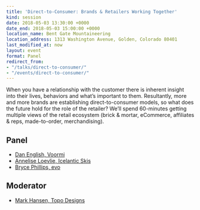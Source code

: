```yaml
---
title: 'Direct-to-Consumer: Brands & Retailers Working Together'
kind: session
date: 2018-05-03 13:30:00 +0000
date_end: 2018-05-03 15:00:00 +0000
location_name: Bent Gate Mountaineering
location_address: 1313 Washington Avenue, Golden, Colorado 80401
last_modified_at: now
layout: event
format: Panel
redirect_from:
- "/talks/direct-to-consumer/"
- "/events/direct-to-consumer/"
---
```

When you have a relationship with the customer there is inherent insight into their lives, behaviors and what’s important to them. Resultantly, more and more brands are establishing direct-to-consumer models, so what does the future hold for the role of the retailer? We’ll spend 60-minutes getting multiple views of the retail ecosystem (brick & mortar, eCommerce, affiliates & reps, made-to-order, merchandising).

## Panel

* [Dan English, Voormi](https://voormi.com/)
* [Annelise Loevlie, Icelantic Skis](https://www.icelanticskis.com/)
* [Bryce Phillips, evo](https://www.evo.com/)

## Moderator

* [Mark Hansen, Topo Designs](https://topodesigns.com/)
